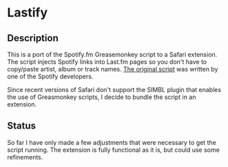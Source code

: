 # Lastify

## Description

This is a port of the Spotify.fm Greasemonkey script to a Safari extension. The script injects Spotify links into Last.fm pages so you don't have to copy/paste artist, album or track names. [The original script](http://www.spotify.com/fi/blog/archives/2008/12/18/spotify-scrobbles/) was written by one of the Spotify developers.

Since recent versions of Safari don't support the SIMBL plugin that enables the use of Greasmonkey scripts, I decide to bundle the script in an extension.

## Status

So far I have only made a few adjustments that were necessary to get the script running. The extension is fully functional as it is, but could use some refinements. 